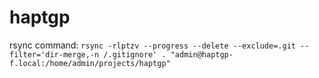 # haptgp

rsync command: `rsync -rlptzv --progress --delete --exclude=.git --filter='dir-merge,-n /.gitignore' . "admin@haptgp-f.local:/home/admin/projects/haptgp"`

